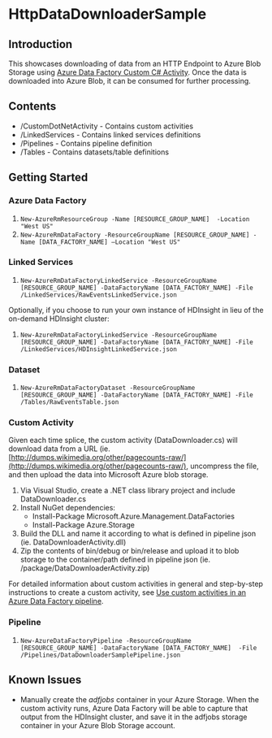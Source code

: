 # HttpDataDownloaderSample

## Introduction

This showcases downloading of data from an HTTP Endpoint to Azure Blob Storage using 
[Azure Data Factory Custom C# Activity](http://azure.microsoft.com/en-us/documentation/articles/data-factory-use-custom-activities/). Once the data is downloaded into Azure Blob, it can be consumed for further processing.

## Contents

* /CustomDotNetActivity - Contains custom activities 
* /LinkedServices - Contains linked services definitions
* /Pipelines - Contains pipeline definition
* /Tables - Contains datasets/table definitions

## Getting Started

### Azure Data Factory

1. `New-AzureRmResourceGroup -Name [RESOURCE_GROUP_NAME]  -Location "West US"`
2. `New-AzureRmDataFactory -ResourceGroupName [RESOURCE_GROUP_NAME] -Name [DATA_FACTORY_NAME] –Location "West US"`

### Linked Services

1. `New-AzureRmDataFactoryLinkedService -ResourceGroupName [RESOURCE_GROUP_NAME] -DataFactoryName [DATA_FACTORY_NAME] -File /LinkedServices/RawEventsLinkedService.json`

Optionally, if you choose to run your own instance of HDInsight in lieu of the on-demand HDInsight cluster:

1. `New-AzureRmDataFactoryLinkedService -ResourceGroupName [RESOURCE_GROUP_NAME] -DataFactoryName [DATA_FACTORY_NAME] -File /LinkedServices/HDInsightLinkedService.json`


### Dataset

1. `New-AzureRmDataFactoryDataset -ResourceGroupName [RESOURCE_GROUP_NAME] -DataFactoryName [DATA_FACTORY_NAME] -File /Tables/RawEventsTable.json`

### Custom Activity

Given each time splice, the custom activity (DataDownloader.cs) will download data from a URL (ie. [http://dumps.wikimedia.org/other/pagecounts-raw/](http://dumps.wikimedia.org/other/pagecounts-raw/), uncompress the file, and then upload the data into Microsoft Azure blob storage. 

1. Via Visual Studio, create a .NET class library project and include DataDownloader.cs
2. Install NuGet dependencies:
    - Install-Package Microsoft.Azure.Management.DataFactories
    - Install-Package Azure.Storage
3. Build the DLL and name it according to what is defined in pipeline json (ie. DataDownloaderActivity.dll)
4. Zip the contents of bin/debug or bin/release and upload it to blob storage to the container/path defined in pipeline json (ie. <container>/package/DataDownloaderActivity.zip)

For detailed information about custom activities in general and step-by-step instructions to create a custom activity, see [Use custom activities in an Azure Data Factory pipeline](https://azure.microsoft.com/documentation/articles/data-factory-use-custom-activities/).

### Pipeline

1. `New-AzureDataFactoryPipeline -ResourceGroupName [RESOURCE_GROUP_NAME] -DataFactoryName [DATA_FACTORY_NAME]  -File /Pipelines/DataDownloaderSamplePipeline.json`


## Known Issues

* Manually create the *adfjobs* container in your Azure Storage. When the custom activity runs, Azure Data Factory will be able to capture that output from the HDInsight cluster, and save it in the adfjobs storage container in your Azure Blob Storage account.
